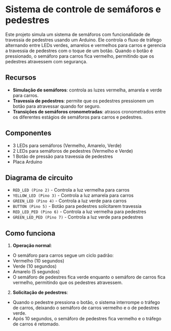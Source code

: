 # Sistema de controle de semáforos e pedestres

Este projeto simula um sistema de semáforos com funcionalidade de travessia de pedestres usando um Arduino. Ele controla o fluxo de tráfego alternando entre LEDs verdes, amarelos e vermelhos para carros e gerencia a travessia de pedestres com o toque de um botão. Quando o botão é pressionado, o semáforo para carros fica vermelho, permitindo que os pedestres atravessem com segurança.

## Recursos

- **Simulação de semáforos**: controla as luzes vermelha, amarela e verde para carros.
- **Travessia de pedestres**: permite que os pedestres pressionem um botão para atravessar quando for seguro.
- **Transições de semáforos cronometradas**: atrasos cronometrados entre os diferentes estágios de semáforos para carros e pedestres.

## Componentes

- 3 LEDs para semáforos (Vermelho, Amarelo, Verde)
- 2 LEDs para semáforos de pedestres (Vermelho e Verde)
- 1 Botão de pressão para travessia de pedestres
- Placa Arduino

## Diagrama de circuito

- `RED_LED (Pino 2)` - Controla a luz vermelha para carros
- `YELLOW_LED (Pino 3)` - Controla a luz amarela para carros
- `GREEN_LED (Pino 4)` - Controla a luz verde para carros
- `BUTTON (Pino 5)` - Botão para pedestres solicitarem travessia
- `RED_LED_PED (Pino 6)` - Controla a luz vermelha para pedestres
- `GREEN_LED_PED (Pino 7)` - Controla a luz verde para pedestres

## Como funciona

1. **Operação normal**:
- O semáforo para carros segue um ciclo padrão:
- Vermelho (10 segundos)
- Verde (10 segundos)
- Amarelo (5 segundos)
- O semáforo de pedestres fica verde enquanto o semáforo de carros fica vermelho, permitindo que os pedestres atravessem.

2. **Solicitação de pedestres**:
- Quando o pedestre pressiona o botão, o sistema interrompe o tráfego de carros, deixando o semáforo de carros vermelho e o de pedestres verde.
- Após 10 segundos, o semáforo de pedestres fica vermelho e o tráfego de carros é retomado.